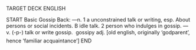 TARGET DECK
ENGLISH

START
Basic
Gossip
Back: —n. 1 a unconstrained talk or writing, esp. About persons or social incidents. B idle talk. 2 person who indulges in gossip. —v. (-p-) talk or write gossip.  gossipy adj. [old english, originally ‘godparent’, hence ‘familiar acquaintance’]
END
